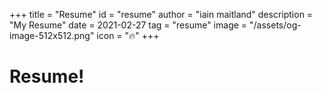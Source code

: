 +++
title = "Resume"
id = "resume"
author = "iain maitland"
description = "My Resume"
date = 2021-02-27
tag = "resume"
image = "/assets/og-image-512x512.png"
icon = "🔥"
+++

# Resume!
